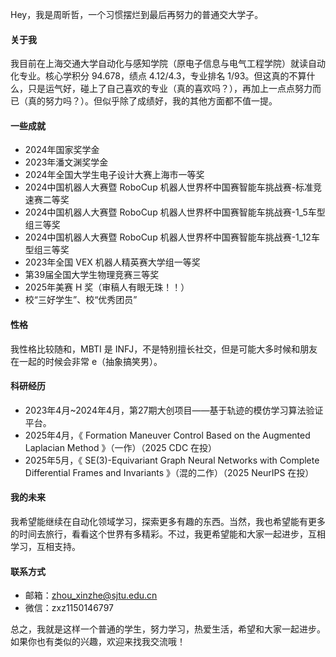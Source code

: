 Hey，我是周昕哲，一个习惯摆烂到最后再努力的普通交大学子。

#### 关于我

我目前在上海交通大学自动化与感知学院（原电子信息与电气工程学院）就读自动化专业。核心学积分 94.678，绩点 4.12/4.3，专业排名 1/93。但这真的不算什么，只是运气好，碰上了自己喜欢的专业（真的喜欢吗？），再加上一点点努力而已（真的努力吗？）。但似乎除了成绩好，我的其他方面都不值一提。

#### 一些成就

- 2024年国家奖学金
- 2023年潘文渊奖学金
- 2024年全国大学生电子设计大赛上海市一等奖
- 2024中国机器人大赛暨 RoboCup 机器人世界杯中国赛智能车挑战赛-标准竞速赛二等奖
- 2024中国机器人大赛暨 RoboCup 机器人世界杯中国赛智能车挑战赛-1_5车型组三等奖
- 2024中国机器人大赛暨 RoboCup 机器人世界杯中国赛智能车挑战赛-1_12车型组三等奖
- 2023年全国 VEX 机器人精英赛大学组一等奖
- 第39届全国大学生物理竞赛三等奖
- 2025年美赛 H 奖（审稿人有眼无珠！！）
- 校“三好学生”、校“优秀团员”

#### 性格

我性格比较随和，MBTI 是 INFJ，不是特别擅长社交，但是可能大多时候和朋友在一起的时候会非常 e（抽象搞笑男）。

#### 科研经历

* 2023年4月~2024年4月，第27期大创项目——基于轨迹的模仿学习算法验证平台。
* 2025年4月，《 Formation Maneuver Control Based on the Augmented Laplacian Method 》（一作）（2025 CDC 在投）
* 2025年5月，《 SE(3)-Equivariant Graph Neural Networks with Complete Differential Frames and Invariants 》（混的二作）（2025 NeurIPS 在投） 

#### 我的未来

我希望能继续在自动化领域学习，探索更多有趣的东西。当然，我也希望能有更多的时间去旅行，看看这个世界有多精彩。不过，我更希望能和大家一起进步，互相学习，互相支持。

#### 联系方式

* 邮箱：zhou_xinzhe@sjtu.edu.cn
* 微信：zxz1150146797

总之，我就是这样一个普通的学生，努力学习，热爱生活，希望和大家一起进步。如果你也有类似的兴趣，欢迎来找我交流哦！